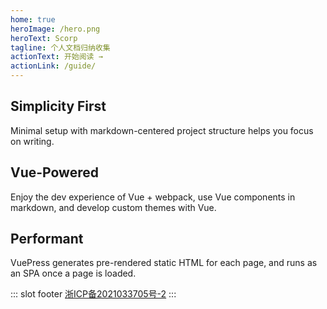 ```yaml
---
home: true
heroImage: /hero.png
heroText: Scorp
tagline: 个人文档归纳收集
actionText: 开始阅读 →
actionLink: /guide/
---
```

<div class="features">
  <div class="feature">
    <h2>Simplicity First</h2>
    <p>Minimal setup with markdown-centered project structure helps you focus on writing.</p>
  </div>
  <div class="feature">
    <h2>Vue-Powered</h2>
    <p>Enjoy the dev experience of Vue + webpack, use Vue components in markdown, and develop custom themes with Vue.</p>
  </div>
  <div class="feature">
    <h2>Performant</h2>
    <p>VuePress generates pre-rendered static HTML for each page, and runs as an SPA once a page is loaded.</p>
  </div>
</div>

::: slot footer
[浙ICP备2021033705号-2](https://beian.miit.gov.cn)
:::